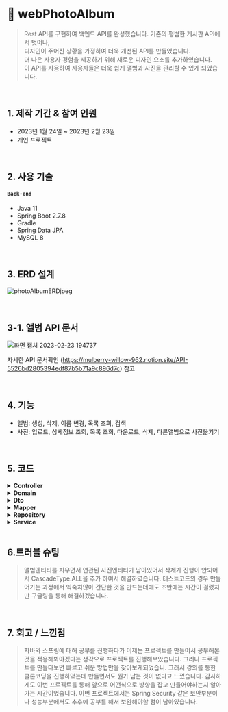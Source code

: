 # :pushpin: webPhotoAlbum
>Rest API를 구현하여 백엔드 API를 완성했습니다. 기존의 평범한 게시판 API에서 벗어나,  
>디자인이 주어진 상황을 가정하여 더욱 개선된 API를 만들었습니다.  
>더 나은 사용자 경험을 제공하기 위해 새로운 디자인 요소를 추가하였습니다.  
>이 API를 사용하여 사용자들은 더욱 쉽게 앨범과 사진을 관리할 수 있게 되었습니다.

</br>

## 1. 제작 기간 & 참여 인원
- 2023년 1월 24일 ~ 2023년 2월 23일
- 개인 프로젝트

</br>

## 2. 사용 기술
#### `Back-end`
  - Java 11
  - Spring Boot 2.7.8
  - Gradle
  - Spring Data JPA
  - MySQL 8

</br>

## 3. ERD 설계
![photoAlbumERDjpeg](https://user-images.githubusercontent.com/74303992/220884695-ffc0523c-09a2-417c-b56d-dd821d32f5ee.jpeg)

</br>

## 3-1. 앨범 API 문서
![화면 캡처 2023-02-23 194737](https://user-images.githubusercontent.com/74303992/220887075-80ae60ba-345f-4a38-b67d-9a133df1e59c.jpg)

자세한 API 문서확인 (https://mulberry-willow-962.notion.site/API-5526bd2805394edf87b5b71a9c896d7c) 참고

</br>

## 4. 기능
 - 앨범: 생성, 삭제, 이름 변경, 목록 조회, 검색
 - 사진: 업로드, 상세정보 조회, 목록 조회, 다운로드, 삭제, 다른앨범으로 사진옮기기

</br>

## 5. 코드

<details>
<summary><b>Controller</b></summary>
<div markdown="1">
  - AlbumController (https://github.com/heungryuncho/photo_album/blob/eefcf11b55322de3fe172d9f0335d1b367d3136a/src/main/java/com/squarecross/photoalbum2/controller/AlbumController.java#L17)
  - PhotoController https://github.com/heungryuncho/photo_album/blob/70d42b68a7cdb75b199954717f39a0e353df79b2/src/main/java/com/squarecross/photoalbum2/controller/PhotoController.java#L24
</div>
</details>

<details>
<summary><b>Domain</b></summary>
<div markdown="1">
  - Album https://github.com/heungryuncho/photo_album/blob/70d42b68a7cdb75b199954717f39a0e353df79b2/src/main/java/com/squarecross/photoalbum2/domain/Album.java#L15
  - Photo https://github.com/heungryuncho/photo_album/blob/70d42b68a7cdb75b199954717f39a0e353df79b2/src/main/java/com/squarecross/photoalbum2/domain/Photo.java#L14
</div>
</details> 
  
<details>
<summary><b>Dto</b></summary>
<div markdown="1">
  - AlbumDto https://github.com/heungryuncho/photo_album/blob/70d42b68a7cdb75b199954717f39a0e353df79b2/src/main/java/com/squarecross/photoalbum2/dto/AlbumDto.java#L11
  - PhotoDto https://github.com/heungryuncho/photo_album/blob/70d42b68a7cdb75b199954717f39a0e353df79b2/src/main/java/com/squarecross/photoalbum2/dto/PhotoDto.java#L11
</div>
</details> 

<details>
<summary><b>Mapper</b></summary>
<div markdown="1">
  - AlbumMapper https://github.com/heungryuncho/photo_album/blob/70d42b68a7cdb75b199954717f39a0e353df79b2/src/main/java/com/squarecross/photoalbum2/mapper/AlbumMapper.java#L9
  - PhotoMapper https://github.com/heungryuncho/photo_album/blob/70d42b68a7cdb75b199954717f39a0e353df79b2/src/main/java/com/squarecross/photoalbum2/mapper/PhotoMapper.java#L11
</div>
</details> 

<details>
<summary><b>Repository</b></summary>
<div markdown="1">
  - AlbumRepository https://github.com/heungryuncho/photo_album/blob/70d42b68a7cdb75b199954717f39a0e353df79b2/src/main/java/com/squarecross/photoalbum2/repository/AlbumRepository.java#L12
  - PhotoRepository https://github.com/heungryuncho/photo_album/blob/70d42b68a7cdb75b199954717f39a0e353df79b2/src/main/java/com/squarecross/photoalbum2/repository/PhotoRepository.java#L13
</div>
</details> 

<details>
<summary><b>Service</b></summary>
<div markdown="1">
  - AlbumService https://github.com/heungryuncho/photo_album/blob/70d42b68a7cdb75b199954717f39a0e353df79b2/src/main/java/com/squarecross/photoalbum2/service/AlbumService.java#L29
  - PhotoService https://github.com/heungryuncho/photo_album/blob/70d42b68a7cdb75b199954717f39a0e353df79b2/src/main/java/com/squarecross/photoalbum2/service/PhotoService.java#L31
</div>
</details> 

</br>

## 6.트러블 슈팅
> 앨범엔티티를 지우면서 연관된 사진엔티티가 남아있어서 삭제가 진행이 안되어서 CascadeType.ALL을 추가 하여서 해결하였습니다.
> 테스트코드의 경우 만들어가는 과정에서 익숙치않아 간단한 것을 만드는데에도 초반에는 시간이 걸렸지만 구글링을 통해 해결하겠습니다.

</br>

## 7. 회고 / 느낀점
>자바와 스프링에 대해 공부를 진행하다가 이제는 프로젝트를 만들어서 공부해본 것을 적용해봐야겠다는 생각으로 프로젝트를 진행해보았습니다. 
>그러나 프로젝트를 만들다보면 빠르고 쉬운 방법만을 찾아보게되었습니. 그래서 강의를 통한 클론코딩을 진행하였는데 만들면서도 뭔가 남는 것이 없다고 느꼈습니다.
>감사하게도 이번 프로젝트를 통해 앞으로 어떤식으로 방향을 잡고 만들어야하는지 알아가는 시간이었습니다.
>이번 프로젝트에서는 Spring Security 같은 보안부분이나 성능부분에서도 추후에 공부를 해서 보완해야할 점이 남아있습니다.
  
